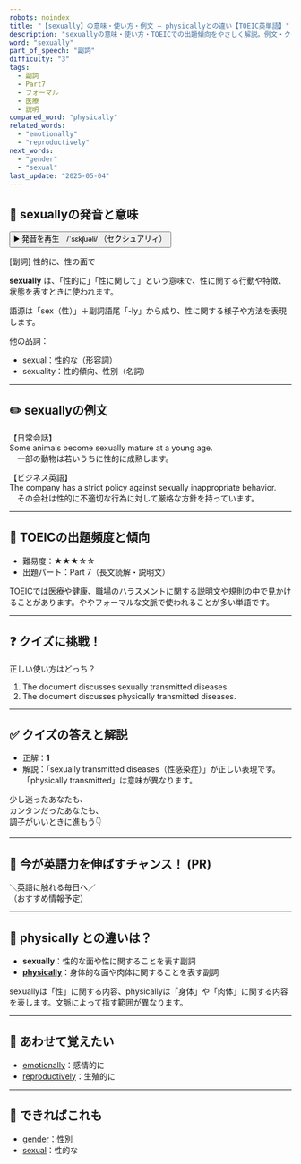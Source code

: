 ```yaml
---
robots: noindex
title: "【sexually】の意味・使い方・例文 ― physicallyとの違い【TOEIC英単語】"
description: "sexuallyの意味・使い方・TOEICでの出題傾向をやさしく解説。例文・クイズ付きでphysicallyとの違いもわかりやすく学べます。"
word: "sexually"
part_of_speech: "副詞"
difficulty: "3"
tags:
  - 副詞
  - Part7
  - フォーマル
  - 医療
  - 説明
compared_word: "physically"
related_words:
  - "emotionally"
  - "reproductively"
next_words:
  - "gender"
  - "sexual"
last_update: "2025-05-04"
---
```


## 🔰 sexuallyの発音と意味

<button class="play-audio" onclick="playTTS('sexually')">
  <span class="play-audio-main">
    ▶️ 発音を再生　/ˈsɛkʃuəli/
  </span>
  <span class="play-audio-sub">
    （セクシュアリィ）
  </span>
</button>

[副詞] 性的に、性の面で

**sexually** は、「性的に」「性に関して」という意味で、性に関する行動や特徴、状態を表すときに使われます。

語源は「sex（性）」＋副詞語尾「-ly」から成り、性に関する様子や方法を表現します。

他の品詞：  
- sexual：性的な（形容詞）
- sexuality：性的傾向、性別（名詞）

---

## ✏️ sexuallyの例文

【日常会話】  
Some animals become sexually mature at a young age.  
　一部の動物は若いうちに性的に成熟します。

【ビジネス英語】  
The company has a strict policy against sexually inappropriate behavior.  
　その会社は性的に不適切な行為に対して厳格な方針を持っています。

---

## 🎯 TOEICの出題頻度と傾向

- 難易度：★★★☆☆
- 出題パート：Part 7（長文読解・説明文）

TOEICでは医療や健康、職場のハラスメントに関する説明文や規則の中で見かけることがあります。ややフォーマルな文脈で使われることが多い単語です。

---

## ❓ クイズに挑戦！

正しい使い方はどっち？

1. The document discusses sexually transmitted diseases.  
2. The document discusses physically transmitted diseases.

---

## ✅ クイズの答えと解説

- 正解：**1**
- 解説：「sexually transmitted diseases（性感染症）」が正しい表現です。「physically transmitted」は意味が異なります。

少し迷ったあなたも、  
カンタンだったあなたも、  
調子がいいときに進もう👇️

---

## 🚀 今が英語力を伸ばすチャンス！ (PR)

<div class="info-center">
＼英語に触れる毎日へ／<br>  
（おすすめ情報予定）
</div>

---

## 🤔  physically との違いは？

- **sexually**：性的な面や性に関することを表す副詞
- **[physically](/physically)**：身体的な面や肉体に関することを表す副詞

sexuallyは「性」に関する内容、physicallyは「身体」や「肉体」に関する内容を表します。文脈によって指す範囲が異なります。

---

## 🧩 あわせて覚えたい

- [emotionally](/emotionally)：感情的に
- [reproductively](/reproductively)：生殖的に

---

## 📖 できればこれも

- [gender](/gender)：性別
- [sexual](/sexual)：性的な

<!-- cvid: aid19_bid34 -->
